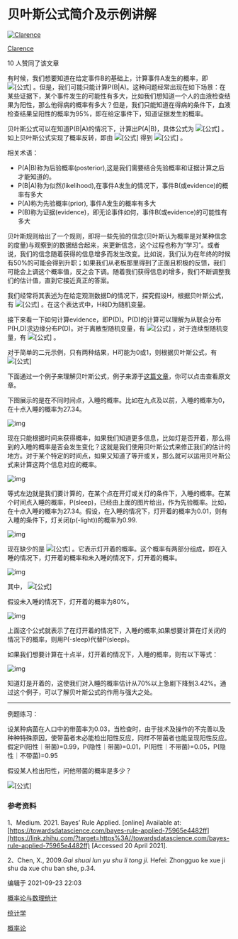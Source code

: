 # 贝叶斯公式简介及示例讲解

[![Clarence](https://pic1.zhimg.com/5a56813cac598bff30bebcb8ff8d3bae_xs.jpg?source=172ae18b)](https://www.zhihu.com/people/www.admin12345.com)

[Clarence](https://www.zhihu.com/people/www.admin12345.com)

10 人赞同了该文章

有时候，我们想要知道在给定事件B的基础上，计算事件A发生的概率，即 ![[公式]](https://www.zhihu.com/equation?tex=P%28A%7CB%29) 。但是，我们可能只能计算P(B|A)。这种问题经常出现在如下场景：在某些证据下，某个事件发生的可能性有多大，比如我们想知道一个人的血液检查结果为阳性，那么他得病的概率有多大？但是，我们只能知道在得病的条件下，血液检查结果呈阳性的概率为95%，即在给定事件下，知道证据发生的概率。

贝叶斯公式可以在知道P(B|A)的情况下，计算出P(A|B)，具体公式为 ![[公式]](https://www.zhihu.com/equation?tex=P%28A%7CB%29+%3D%5Cfrac%7BP%28B%7CA%29P%28A%29%7D%7BP%28B%29%7D) 。如上贝叶斯公式实现了概率反转，即由 ![[公式]](https://www.zhihu.com/equation?tex=P%28B%7CA%29) 得到 ![[公式]](https://www.zhihu.com/equation?tex=P%28A%7CB%29) 。

相关术语：

- P(A|B)称为后验概率(posterior),这是我们需要结合先验概率和证据计算之后才能知道的。
- P(B|A)称为似然(likelihood),在事件A发生的情况下，事件B(或evidence)的概率有多大
- P(A)称为先验概率(prior), 事件A发生的概率有多大
- P(B)称为证据(evidence)，即无论事件如何，事件B(或evidence)的可能性有多大

贝叶斯规则给出了一个规则，即将一些先验的信念(贝叶斯认为概率是对某种信念的度量)与观察到的数据结合起来，来更新信念，这个过程也称为“学习”。或者说，我们的信念随着获得的信息增多而发生改变。比如说，我们认为在年终的时候有50%的可能会得到升职；如果我们从老板那里得到了正面且积极的反馈，我们可能会上调这个概率值，反之会下调。随着我们获得信息的增多，我们不断调整我们的估计值，直到它接近真正的答案。

我们经常将其表述为在给定观测数据D的情况下，探究假设H，根据贝叶斯公式，有 ![[公式]](https://www.zhihu.com/equation?tex=P%28H%7CD%29+%3D+%5Cfrac%7BP%28D%7CH%29P%28H%29%7D%7BP%28D%29%7D) 。在这个表达式中，H和D为随机变量。

接下来看一下如何计算evidence，即P(D)。P(D)的计算可以理解为从联合分布P(H,D)求边缘分布P(D)。对于离散型随机变量，有 ![[公式]](https://www.zhihu.com/equation?tex=P%28D%29+%3D+%5Csum_iP%28D%7CH_i%29P%28H_i%29) ，对于连续型随机变量，有 ![[公式]](https://www.zhihu.com/equation?tex=P%28D%29+%3D+%5Cint_AP%28D%7CH%29P%28H%29dA) 。

对于简单的二元示例，只有两种结果，H可能为0或1，则根据贝叶斯公式，有 ![[公式]](https://www.zhihu.com/equation?tex=P%28H%3D1%7CD%29%3D%5Cfrac%7BP%28D%7CH%3D1%29P%28H%3D1%29%7D%7BP%28D%7CH%3D1%29P%28H%3D1%29%2BP%28D%7CH%3D0%29P%28H%3D0%29%7D)

下面通过一个例子来理解贝叶斯公式，例子来源于[这篇文章](https://link.zhihu.com/?target=https%3A//towardsdatascience.com/bayes-rule-applied-75965e4482ff)，你可以点击查看原文章。

下图展示的是在不同时间点，入睡的概率。比如在九点及以前，入睡的概率为0，在十点入睡的概率为27.34。



![img](https://pic1.zhimg.com/80/v2-fb017497274d02e346fe1e63214227f8_1440w.jpg)



现在只能根据时间来获得概率，如果我们知道更多信息，比如灯是否开着，那么得到的入睡的概率是否会发生变化？这就是我们使用贝叶斯公式来修正我们的估计的地方。对于某个特定的时间点，如果又知道了等开或关，那么就可以运用贝叶斯公式来计算这两个信息对应的概率。



![img](https://pic3.zhimg.com/80/v2-1660401bb70e1e55b0ad9598742d598e_1440w.jpg)



等式左边就是我们要计算的，在某个点在开灯或关灯的条件下，入睡的概率。在某个时间点入睡的概率，P(sleep)，已经由上面的图片给出，作为先验概率。比如，在十点入睡的概率为27.34。假设，在入睡的情况下，灯开着的概率为0.01，则有入睡的条件下，灯关闭(p(-light))的概率为0.99.



![img](https://pic2.zhimg.com/80/v2-fe877ad12150610a870c7aa99d75d8e9_1440w.jpg)



现在缺少的是 ![[公式]](https://www.zhihu.com/equation?tex=P%28light%29) 。它表示灯开着的概率。这个概率有两部分组成，即在入睡的情况下，灯开着的概率和未入睡的情况下，灯开着的概率。



![img](https://pic3.zhimg.com/80/v2-07d02489dc6ca90e81d03f8009d90fe6_1440w.jpg)



其中， ![[公式]](https://www.zhihu.com/equation?tex=P%28-sleep%29++%3D+1+-+P%28sleep%29)

假设未入睡的情况下，灯开着的概率为80%。



![img](https://pic2.zhimg.com/80/v2-0b5b69f236d3a061547c9d94fb183d55_1440w.jpg)



上面这个公式就表示了在灯开着的情况下，入睡的概率,如果想要计算在灯关闭的情况下的概率，则用P(-sleep)代替P(sleep)。

如果我们想要计算在十点半，灯开着的情况下，入睡的概率，则有以下等式：



![img](https://pic1.zhimg.com/80/v2-c2b210739c0c296577fe45976236699c_1440w.jpg)



知道灯是开着的，这使我们对入睡的概率估计从70%以上急剧下降到3.42%。通过这个例子，可以了解贝叶斯公式的作用与强大之处。

------

例题练习：

设某种病菌在人口中的带菌率为0.03，当检查时，由于技术及操作的不完善以及种种特殊原因，使带菌者未必能检出阳性反应，同样不带菌者也能呈现阳性反应。假定P(阳性｜带菌)=0.99，P(隐性｜带菌)=0.01，P(阳性｜不带菌)=0.05，P(隐性｜不带菌)=0.95

假设某人检出阳性，问他带菌的概率是多少？

![[公式]](https://www.zhihu.com/equation?tex=p%28%E5%B8%A6%E8%8F%8C%EF%BD%9C%E9%98%B3%E6%80%A7%29%3D+%5Cfrac%7Bp%28%E9%98%B3%E6%80%A7%EF%BD%9C%E5%B8%A6%E8%8F%8C%29p%28%E5%B8%A6%E8%8F%8C%29%7D%7Bp%28%E9%98%B3%E6%80%A7%29%7D+%3D++%5Cfrac%7Bp%28%E9%98%B3%E6%80%A7%EF%BD%9C%E5%B8%A6%E8%8F%8C%29p%28%E5%B8%A6%E8%8F%8C%29%7D%7Bp%28%E9%98%B3%E6%80%A7%EF%BD%9C%E5%B8%A6%E8%8F%8C%29p%28%E5%B8%A6%E8%8F%8C%29%2Bp%28%E9%98%B3%E6%80%A7%EF%BD%9C%E4%B8%8D%E5%B8%A6%E8%8F%8C%29p%28%E4%B8%8D%E5%B8%A6%E8%8F%8C%29%7D+%3D++%5Cfrac%7B0.99%2A0.03%7D%7B0.99%2A0.03%2B0.97%2A0.05%7D+%3D+0.380+)





### 参考资料

1、Medium. 2021. Bayes’ Rule Applied. [online] Available at: [https://towardsdatascience.com/bayes-rule-applied-75965e4482ff](https://link.zhihu.com/?target=https%3A//towardsdatascience.com/bayes-rule-applied-75965e4482ff) [Accessed 20 April 2021].

2、Chen, X., 2009.*Gai shuai lun yu shu li tong ji*. Hefei: Zhongguo ke xue ji shu da xue chu ban she, p.34.

编辑于 2021-09-23 22:03

[概率论与数理统计](https://www.zhihu.com/topic/19850960)

[统计学](https://www.zhihu.com/topic/19558740)

[概率论](https://www.zhihu.com/topic/19670916)